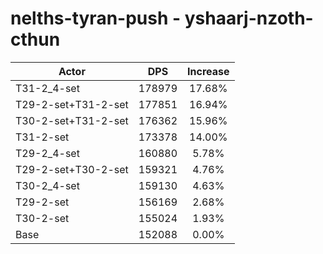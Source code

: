 # nelths-tyran-push - yshaarj-nzoth-cthun
| Actor | DPS | Increase |
|---|:---:|:---:|
|T31-2_4-set|178979|17.68%|
|T29-2-set+T31-2-set|177851|16.94%|
|T30-2-set+T31-2-set|176362|15.96%|
|T31-2-set|173378|14.00%|
|T29-2_4-set|160880|5.78%|
|T29-2-set+T30-2-set|159321|4.76%|
|T30-2_4-set|159130|4.63%|
|T29-2-set|156169|2.68%|
|T30-2-set|155024|1.93%|
|Base|152088|0.00%|
